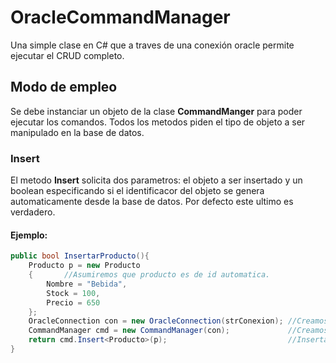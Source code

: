 # OracleCommandManager
Una simple clase en C# que a traves de una conexión oracle permite ejecutar el CRUD completo.

## Modo de empleo
Se debe instanciar un objeto de la clase **CommandManger** para poder ejecutar los comandos.
Todos los metodos piden el tipo de objeto a ser manipulado en la base de datos.

### Insert
El metodo **Insert** solicita dos parametros: el objeto a ser insertado y un boolean especificando si el identificacor del objeto se genera automaticamente desde la base de datos. Por defecto este ultimo es verdadero.
#### Ejemplo:

```C#
public bool InsertarProducto(){
	Producto p = new Producto
	{       //Asumiremos que producto es de id automatica.
		Nombre = "Bebida",
  		Stock = 100,
  		Precio = 650
	};
  	OracleConnection con = new OracleConnection(strConexion); //Creamos la conexion.
  	CommandManager cmd = new CommandManager(con);             //Creamos la instancia de CommandManager.
  	return cmd.Insert<Producto>(p);                           //Insertamos el objeto en la base de datos.
}
```
	
#####
